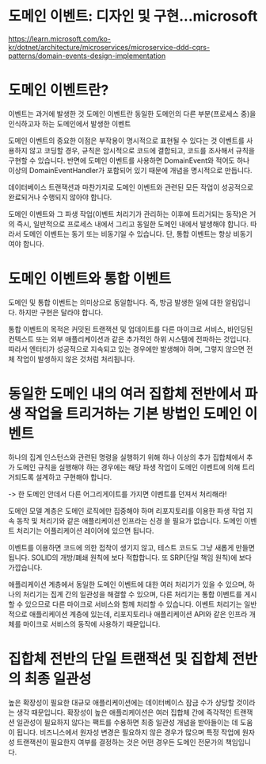 도메인 이벤트: 디자인 및 구현...microsoft
=
https://learn.microsoft.com/ko-kr/dotnet/architecture/microservices/microservice-ddd-cqrs-patterns/domain-events-design-implementation

도메인 이벤트란?
=
이벤트는 과거에 발생한 것
도메인 이벤트란 동일한 도메인의 다른 부분(프로세스 중)을 인식하고자 하는 도메인에서 발생한 이벤트

도메인 이벤트의 중요한 이점은 부작용이 명시적으로 표현될 수 있다는 것
이벤트를 사용하지 않고 코딩할 경우, 규칙은 암시적으로 코드에 결합되고,  코드를 조사해서 규칙을 구현할 수 있습니다.
반면에 도메인 이벤트를 사용하면 DomainEvent와 적어도 하나 이상의 DomainEventHandler가 포함되어 있기 때문에 개념을 명시적으로 만듭니다.

데이터베이스 트랜잭션과 마찬가지로 도메인 이벤트와 관련된 모든 작업이 성공적으로 완료되거나 수행되지 않아야 합니다.

도메인 이벤트와 그 파생 작업(이벤트 처리기가 관리하는 이후에 트리거되는 동작)은 거의 즉시, 일반적으로 프로세스 내에서 그리고 동일한 도메인 내에서 발생해야 합니다. 따라서 도메인 이벤트는 동기 또는 비동기일 수 있습니다. 단, 통합 이벤트는 항상 비동기여야 합니다.

도메인 이벤트와 통합 이벤트
=
도메인 및 통합 이벤트는 의미상으로 동일합니다. 즉, 방금 발생한 일에 대한 알림입니다. 하지만 구현은 달라야 합니다.

통합 이벤트의 목적은 커밋된 트랜잭션 및 업데이트를 다른 마이크로 서비스, 바인딩된 컨텍스트 또는 외부 애플리케이션과 같은 추가적인 하위 시스템에 전파하는 것입니다. 따라서 엔터티가 성공적으로 지속되고 있는 경우에만 발생해야 하며, 그렇지 않으면 전체 작업이 발생하지 않은 것처럼 처리됩니다.

동일한 도메인 내의 여러 집합체 전반에서 파생 작업을 트리거하는 기본 방법인 도메인 이벤트
=
하나의 집계 인스턴스와 관련된 명령을 실행하기 위해 하나 이상의 추가 집합체에서 추가 도메인 규칙을 실행해야 하는 경우에는 해당 파생 작업이 도메인 이벤트에 의해 트리거되도록 설계하고 구현해야 합니다.

-> 한 도메인 안데서 다른 어그리게이트를 가지면 이벤트를 던져서 처리해라!

도메인 모델 계층은 도메인 로직에만 집중해야 하며 리포지토리를 이용한 파생 작업 지속 동작 및 처리기와 같은 애플리케이션 인프라는 신경 쓸 필요가 없습니다. 도메인 이벤트 처리기는 어플리케이션 레이어에 있으면 됩니다.

이벤트를 이용하면 코드에 의한 접착이 생기지 않고, 테스트 코드도 그냥 새롭게 만들면 됩니다.  SOLID의 개방/폐쇄 원칙에 보다 적합합니다. 또 SRP(단일 책임 원칙)에 보다 가깝습니다.

애플리케이션 계층에서 동일한 도메인 이벤트에 대한 여러 처리기가 있을 수 있으며, 하나의 처리기는 집계 간의 일관성을 해결할 수 있으며, 다른 처리기는 통합 이벤트를 게시할 수 있으므로 다른 마이크로 서비스와 함께 처리할 수 있습니다. 이벤트 처리기는 일반적으로 애플리케이션 계층에 있는데, 리포지토리나 애플리케이션 API와 같은 인프라 개체를 마이크로 서비스의 동작에 사용하기 때문입니다.

집합체 전반의 단일 트랜잭션 및 집합체 전반의 최종 일관성
=
높은 확장성이 필요한 대규모 애플리케이션에는 데이터베이스 잠금 수가 상당할 것이라는 생각 때문입니다. 확장성이 높은 애플리케이션은 여러 집합체 간에 즉각적인 트랜잭션 일관성이 필요하지 않다는 팩트를 수용하면 최종 일관성 개념을 받아들이는 데 도움이 됩니다. 비즈니스에서 원자성 변경은 필요하지 않은 경우가 많으며 특정 작업에 원자성 트랜잭션이 필요한지 여부를 결정하는 것은 어떤 경우든 도메인 전문가의 책임입니다. 
